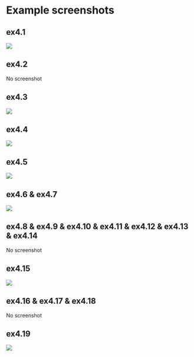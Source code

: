 # Example screenshots

## ex4.1

![](https://i.imgur.com/vsGeOU8.gif)

## ex4.2

No screenshot

## ex4.3

![](https://i.imgur.com/UTAjpRH.jpg)

## ex4.4

![](https://i.imgur.com/gGymQ58.jpg)

## ex4.5

![](https://i.imgur.com/RiWwEdL.jpg)

## ex4.6 & ex4.7

![](https://i.imgur.com/YZLzqrx.jpg)

## ex4.8 & ex4.9 & ex4.10 & ex4.11 & ex4.12 & ex4.13 & ex4.14

No screenshot

## ex4.15

![](https://i.imgur.com/QzS4UK4.jpg)

## ex4.16 & ex4.17 & ex4.18

No screenshot

## ex4.19

![](https://i.imgur.com/BgJPCzR.jpg)